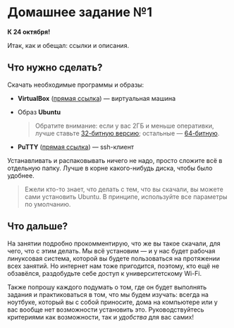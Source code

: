 Домашнее задание №1
===================

__К 24 октября!__

Итак, как и обещал: ссылки и описания.

## Что нужно сделать?

Скачать необходимые программы и образы:

* __VirtualBox__ ([прямая ссылка](http://download.virtualbox.org/virtualbox/5.0.8/VirtualBox-5.0.8-103449-Win.exe)) — виртуальная машина

* Образ __Ubuntu__

  > Обратите внимание: если у вас 2ГБ и меньше оперативки, лучше ставьте [32-битную версию](http://releases.ubuntu.com/14.04/ubuntu-14.04.3-desktop-i386.iso); остальные — [64-битную](http://releases.ubuntu.com/14.04/ubuntu-14.04.3-desktop-amd64.iso).

* __PuTTY__ ([прямая ссылка](http://the.earth.li/~sgtatham/putty/latest/x86/putty.exe)) — ssh-клиент

Устанавливать и распаковывать ничего не надо, просто сложите всё в отдельную папку. Лучше в корне какого-нибудь диска, чтобы было удобнее.

  > Ежели кто-то знает, что делать с тем, что вы скачали, вы можете сами установить Ubuntu. В принципе, используйте все параметры по умолчанию.

## Что дальше?

На занятии подробно прокомментирую, что же вы такое скачали, для чего, что с этим делать. Мы всё установим — и у нас будет рабочая линуксовая система, которой вы будете пользоваться на протяжении всех занятий. Но интернет нам тоже пригодится, поэтому, кто ещё не обзавёлся, раздобудьте себе доступ к университетскому Wi-Fi.

Также попрошу каждого подумать о том, где он будет выполнять задания и практиковаться в том, что мы будем изучать: всегда на ноутбуке, который вы с собой приносите, дома на компьютере или у вас вообще нет возможности установить это. Руководствуйтесь критериями как возможности, так и _удобства_ для вас самих!
